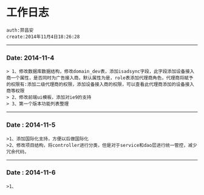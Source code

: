 # 工作日志 #
	auth:羿昌安
	create:2014年11月4日18:26:28
----------

### Date: 2014-11-4 ###
	> 1、修改数据库数据结构，修改domain_dev表，添加isadsync字段，此字段添加设备接入商一个属性，是否同时为广告接入商，默认属性为是，role表添加代理商角色，代理商将赋予的权限有:添加二级代理商的权限，添加设备接入商的权限，可以查看此代理商添加的设备接入商等权限
	> 2、修改前端ui模板，添加对ie9的支持
	> 3、第一个版本功能列表整理
	

----------
### Date : 2014-11-5 ###
	>1、添加国际化支持，方便以后做国际化
	>2、修改项目结构，将controller进行分类，但是对于service和dao层进行统一管控，减少冗余代码，

----------
### Date : 2014-11-6 ###  
	>1、